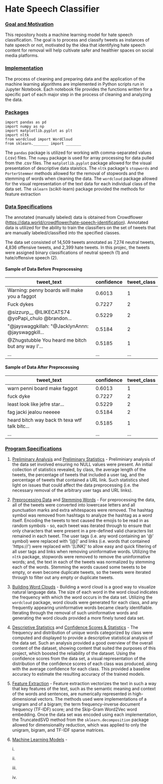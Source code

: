 # Hate Speech Classifier

### <u>Goal and Motivation</u>
This repository hosts a machine learning model for hate speech classification. The goal is to process and classify tweets as instances of hate speech or not, motivated by the idea that identifying hate speech content for removal will help cultivate safer and healthier spaces on social media platforms.

### <u>Implementation</u>
The process of cleaning and preparing data and the application of the machine learning algorithms are implemented in Python scripts run in Jupyter Notebook. Each notebook file provides the functions written for a specific part of each major step in the process of cleaning and analyzing the data.

### <u>Packages</u>

    import pandas as pd
    import numpy as np
    import matplotlib.pyplot as plt
    import nltk
    from wordcloud import WordCloud
    from sklearn._______ import _______

The `pandas` package is utilized for working with comma-separated values (.csv) files. The `numpy` package is used for array processing for data pulled from the .csv files. The `matplotlib.pyplot` package allowed for the visual presentation of descriptive data staistics. The `nltk` package's `stopwords` and `PorterStemmer` methods allowed for the removal of stopwords and the stemming of words when cleaning the data. The `wordcloud` package allowed for the visual representation of the text data for each individual class of the data set. The `sklearn` (scikit-learn) package provided the methods for feature extraction 

### <u>Data Specifications</u>
The annotated (manually labeled) data is obtained from Crowdflower (<a href="https://data.world/crowdflower/hate-speech-identification">https://data.world/crowdflower/hate-speech-identification</a>). Annotated data is utilized for the ability to train the classifiers on the set of tweets that are manually labeled/classified into the specified classes. 

The data set consisted of 14,509 tweets annotated as 7,274 neutral tweets, 4,836 offensive tweets, and 2,399 hate tweets. In this projec, the tweets were assigned binary classifications of neutral speech (1) and hate/offensive speech (2).

#### Sample of Data Before Preprocessing

| tweet_text | confidence | tweet_class |
| ---------- | ---------- | ----------- |
| Warning: penny boards will make you a faggot      | 0.6013 | 1 |
| Fuck dykes	                                    | 0.7227 | 2 |
| @sizzurp__ @ILIKECATS74 @yoPapi_chulo @brandon...	| 0.5229 | 2 |
| "@jayswaggkillah: "@JacklynAnnn: @jayswaggkill...	| 0.5184 | 2 |
| @Zhugstubble You heard me bitch but any way I'... | 0.5185 | 1 |
| ... | ... | ... |

#### Sample of Data After Preprocessing

| tweet_text | confidence | tweet_class |
| ---------- | ---------- | ----------- |
| warn penni board make faggot                      | 0.6013 | 1 |
| fuck dyke                                         | 0.7227 | 2 |
| least look like jefre star...                     | 0.5229 | 2 |
| fag jacki jealou neeeee                           | 0.5184 | 2 |
| heard bitch way back th texa wtf talk bitc...     | 0.5185 | 1 |
| ... | ... | ... |

### <u>Program Specifications</u>
1. <a href="https://github.com/amar-sinha/Hate-Speech-Classifier/blob/master/Preliminary%20Analysis.ipynb">Preliminary Analysis</a> and <a href="https://github.com/amar-sinha/Hate-Speech-Classifier/blob/master/Preliminary%20Statistics.ipynb">Preliminary Statistics</a> - Preliminiary analysis of the data set involved ensuring no NULL values were present. An initial collection of statistics revealed, by class, the average length of the tweets, the percentage of tweets that included a user tag, and the percentage of tweets that contained a URL link. Such statistics shed light on issues that could affect the data preprocessing (i.e. the necessary removal of the arbitrary user tags and URL links).

2. <a href="https://github.com/amar-sinha/Hate-Speech-Classifier/blob/master/Preprocessing%20Data.ipynb">Preprocessing Data</a> and <a href="https://github.com/amar-sinha/Hate-Speech-Classifier/blob/master/Stemming%20Words.ipynb">Stemming Words</a> - For preprocessing the data, all of the tweets were converted into lowercase letters and all punctuation marks and extra whitespaces were removed. The hashtag symbol was removed from hashtags to analyze the hashtag as a word itself. Encoding the tweets to text caused the emojis to be read in as random symbols - so, each tweet was iterated through to ensure that only characters that were present in a pre-defined valid characters list remained in each tweet. The user tags (i.e. any word containing an '@' symbol) were replaced with '[@]' and links (i.e. words that contained 'https://') were replaced with '[LINK]' to allow easy and quick filtering of all user tags and links when removing uninformative words. Utilizing the `nltk` package, stopwords were removed to remove the uninformative words; and, the text in each of the tweets was normalized by stemming each of the words. Stemming the words caused some tweets to be empty, or even become duplicate tweets, so the tweets were iterated through to filter out any empty or duplicate tweets.

3. <a href="https://github.com/amar-sinha/Hate-Speech-Classifier/blob/master/Building%20Word%20Clouds.ipynb">Building Word Clouds</a> - Building a word cloud is a good way to visualize natural language data. The size of each word in the word cloud indicates the frequency with which the word occurs in the data set. Utilizing the `wordcloud` package, word clouds were generated for each class, and any frequently appearing uninformative words became clearly identifiable. Iterating through the removal of such uninformative words and generating the word clouds provided a more finely tuned data set.

4. <a href="https://github.com/amar-sinha/Hate-Speech-Classifier/blob/master/Descriptive%20Statistics.ipynb">Descriptive Statistics</a> and <a href="https://github.com/amar-sinha/Hate-Speech-Classifier/blob/master/Confidence%20Score%20%26%20Statistics.ipynb">Confidence Scores & Statistics</a> - The frequency and distribution of unique words categorized by class were computed and displayed to provide a descriptive statistical analysis of the data set. Such an analysis provided a good overview of the overall content of the dataset, showing content that suited the purposes of this project, which boosted the reliability of the dataset. Using the confidence scores from the data set, a visual representation of the distribution of the confidence scores of each class was produced, along with the average confidence for each class. This provided a baseline accuracy to estimate the resulting accuracy of the trained models.

5. <a href="https://github.com/amar-sinha/Hate-Speech-Classifier/blob/master/Feature%20Extraction.ipynb">Feature Extraction</a> - Feature extraction vectorizes the text in such a way that key features of the text, such as the semantic meaning and context of the words and sentences, are numerically represented in high-dimensional vectors. The methods used were implementations of a unigram and of a bigram; the term frequency-inverse document frequency (TF-IDF) score; and the Skip-Gram Word2Vec word embedding. Once the data set was encoded using each implementation, the TruncatedSVD method from the `sklearn.decomposition` package allowed for dimensionality reduction, which was applied to only the unigram, bigram, and TF-IDF sparse matrices.

6. <a href="https://github.com/amar-sinha/Hate-Speech-Classifier/blob/master/Machine%20Learning%20Models.ipynb">Machine Learning Models</a> - 

    i. 

    ii.

    iii.

    iv.